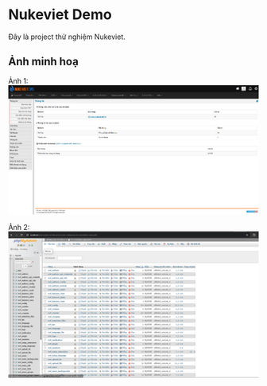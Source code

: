 # Nukeviet Demo

Đây là project thử nghiệm Nukeviet.

## Ảnh minh hoạ

Ảnh 1:
![Ảnh 1](https://raw.githubusercontent.com/nguyenvuong0706/nukeviet-demo/refs/heads/main/Screenshot%202025-09-27%20020449.png)

Ảnh 2:
![Ảnh 2](https://raw.githubusercontent.com/nguyenvuong0706/nukeviet-demo/refs/heads/main/Screenshot%202025-09-27%20020225.png)
